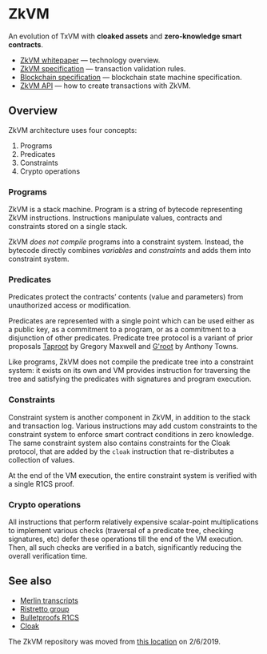 # ZkVM

An evolution of TxVM with **cloaked assets** and **zero-knowledge smart contracts**.

* [ZkVM whitepaper](docs/zkvm-design.md) — technology overview.
* [ZkVM specification](docs/zkvm-spec.md) — transaction validation rules.
* [Blockchain specification](docs/zkvm-blockchain.md) — blockchain state machine specification.
* [ZkVM API](docs/zkvm-api.md) — how to create transactions with ZkVM.

## Overview

ZkVM architecture uses four concepts:

1. Programs
2. Predicates
3. Constraints
4. Crypto operations

### Programs

ZkVM is a stack machine. Program is a string of bytecode representing ZkVM instructions. Instructions manipulate values, contracts and constraints stored on a single stack.

ZkVM _does not compile_ programs into a constraint system. Instead, the bytecode directly combines _variables_ and _constraints_ and adds them into constraint system.

### Predicates

Predicates protect the contracts’ contents (value and parameters) from unauthorized access or modification.

Predicates are represented with a single point which can be used either as a public key, as a commitment to a program, or as a commitment to a disjunction of other predicates. Predicate tree protocol is a variant of prior proposals [Taproot](https://lists.linuxfoundation.org/pipermail/bitcoin-dev/2018-January/015614.html) by Gregory Maxwell and [G'root](https://lists.linuxfoundation.org/pipermail/bitcoin-dev/2018-July/016249.html) by Anthony Towns.

Like programs, ZkVM does not compile the predicate tree into a constraint system: it exists on its own and VM provides instruction for traversing the tree and satisfying the predicates with signatures and program execution.

### Constraints

Constraint system is another component in ZkVM, in addition to the stack and transaction log. Various instructions may add custom constraints to the constraint system to enforce smart contract conditions in zero knowledge. The same constraint system also contains constraints for the Cloak protocol, that are added by the `cloak` instruction that re-distributes a collection of values.

At the end of the VM execution, the entire constraint system is verified with a single R1CS proof.

### Crypto operations

All instructions that perform relatively expensive scalar-point multiplications to implement various checks (traversal of a predicate tree, checking signatures, etc) defer these operations till the end of the VM execution. Then, all such checks are verified in a batch, significantly reducing the overall verification time.

## See also

* [Merlin transcripts](https://doc.dalek.rs/merlin/index.html)
* [Ristretto group](https://ristretto.group)
* [Bulletproofs R1CS](https://doc-internal.dalek.rs/develop/bulletproofs/notes/r1cs_proof/index.html)
* [Cloak](../spacesuit/spec.md)

The ZkVM repository was moved from [this location](https://github.com/interzioncoin/zkvm) on 2/6/2019.